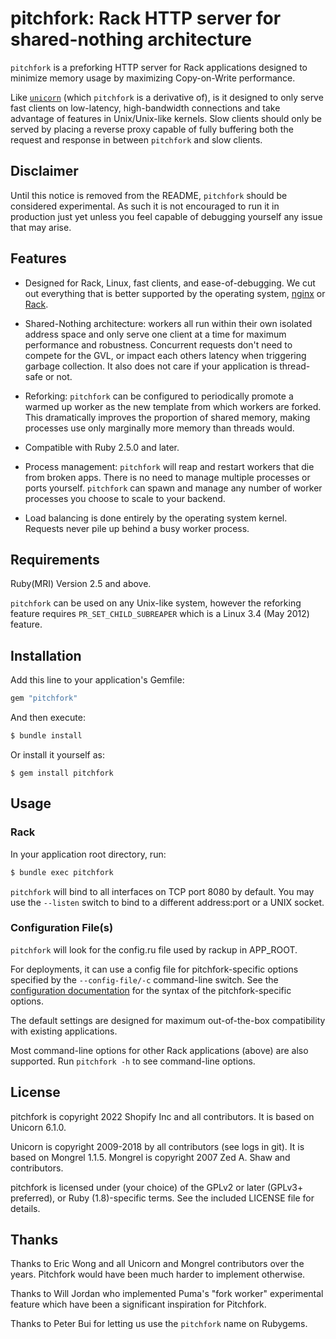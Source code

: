 # pitchfork: Rack HTTP server for shared-nothing architecture

`pitchfork` is a preforking HTTP server for Rack applications designed
to minimize memory usage by maximizing Copy-on-Write performance.

Like [`unicorn`](https://yhbt.net/unicorn/README.html) (which `pitchfork` is a derivative of), is it designed to
only serve fast clients on low-latency, high-bandwidth connections and take
advantage of features in Unix/Unix-like kernels. Slow clients should
only be served by placing a reverse proxy capable of fully buffering
both the request and response in between `pitchfork` and slow clients.

## Disclaimer

Until this notice is removed from the README, `pitchfork` should be
considered experimental. As such it is not encouraged to run it in
production just yet unless you feel capable of debugging yourself
any issue that may arise.

## Features

* Designed for Rack, Linux, fast clients, and ease-of-debugging. We
  cut out everything that is better supported by the operating system,
  [nginx](https://nginx.org/) or [Rack](https://rack.github.io/).

* Shared-Nothing architecture: workers all run within their own isolated
  address space and only serve one client at a time for maximum performance
  and robustness. Concurrent requests don't need to compete for the GVL,
  or impact each others latency when triggering garbage collection.
  It also does not care if your application is thread-safe or not.

* Reforking: `pitchfork` can be configured to periodically promote a warmed up worker
  as the new template from which workers are forked. This dramatically improves
  the proportion of shared memory, making processes use only marginally more
  memory than threads would.

* Compatible with Ruby 2.5.0 and later.

* Process management: `pitchfork` will reap and restart workers that
  die from broken apps. There is no need to manage multiple processes
  or ports yourself. `pitchfork` can spawn and manage any number of
  worker processes you choose to scale to your backend.

* Load balancing is done entirely by the operating system kernel.
  Requests never pile up behind a busy worker process.

## Requirements

Ruby(MRI) Version 2.5 and above.

`pitchfork` can be used on any Unix-like system, however the reforking
feature requires `PR_SET_CHILD_SUBREAPER` which is a Linux 3.4 (May 2012) feature.

## Installation

Add this line to your application's Gemfile:

```ruby
gem "pitchfork"
```

And then execute:

```bash
$ bundle install
```

Or install it yourself as:

```
$ gem install pitchfork
```

## Usage

### Rack

In your application root directory, run:

```bash
$ bundle exec pitchfork
```

`pitchfork` will bind to all interfaces on TCP port 8080 by default.
You may use the `--listen` switch to bind to a different
address:port or a UNIX socket.

### Configuration File(s)

`pitchfork` will look for the config.ru file used by rackup in APP_ROOT.

For deployments, it can use a config file for pitchfork-specific options
specified by the `--config-file/-c` command-line switch.
See the [configuration documentation](docs/CONFIGURATION.md) for the syntax
of the pitchfork-specific options.

The default settings are designed for maximum out-of-the-box
compatibility with existing applications.

Most command-line options for other Rack applications (above) are also
supported.  Run `pitchfork -h` to see command-line options.

## License

pitchfork is copyright 2022 Shopify Inc and all contributors.
It is based on Unicorn 6.1.0.

Unicorn is copyright 2009-2018 by all contributors (see logs in git).
It is based on Mongrel 1.1.5.
Mongrel is copyright 2007 Zed A. Shaw and contributors.

pitchfork is licensed under (your choice) of the GPLv2 or later
(GPLv3+ preferred), or Ruby (1.8)-specific terms.
See the included LICENSE file for details.

## Thanks

Thanks to Eric Wong and all Unicorn and Mongrel contributors over the years.
Pitchfork would have been much harder to implement otherwise.

Thanks to Will Jordan who implemented Puma's "fork worker" experimental feature
which have been a significant inspiration for Pitchfork.

Thanks to Peter Bui for letting us use the `pitchfork` name on Rubygems.

